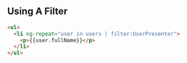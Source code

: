 ## Using A Filter

```html
<ul>
  <li ng-repeat="user in users | filter:UserPresenter">
    <p>{{user.fullName}}</p>
  </li>
</ul>
```
